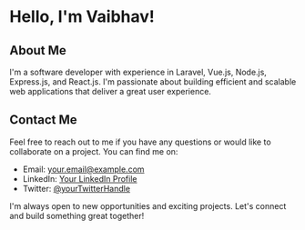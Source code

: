 # Hello, I'm Vaibhav!

## About Me
I'm a software developer with experience in Laravel, Vue.js, Node.js, Express.js, and React.js. I'm passionate about building efficient and scalable web applications that deliver a great user experience.

## Contact Me
Feel free to reach out to me if you have any questions or would like to collaborate on a project. You can find me on:

- Email: [your.email@example.com](mailto:your.email@example.com)
- LinkedIn: [Your LinkedIn Profile](https://www.linkedin.com/in/your-profile)
- Twitter: [@yourTwitterHandle](https://twitter.com/yourTwitterHandle)

I'm always open to new opportunities and exciting projects. Let's connect and build something great together!

